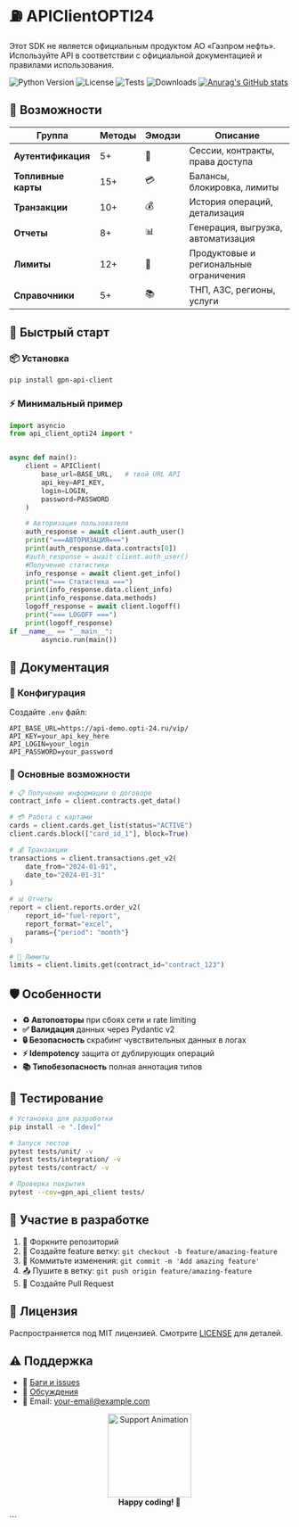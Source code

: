 # ⛽ APIClientOPTI24 
Этот SDK не является официальным продуктом АО «Газпром нефть». 
Используйте API в соответствии с официальной документацией и правилами использования.

![Python Version](https://img.shields.io/badge/python-3.9%2B-blue)
![License](https://img.shields.io/badge/license-MIT-green)
![Tests](https://img.shields.io/github/actions/workflow/status/your-username/gpn-api-client/ci.yml)
![Downloads](https://img.shields.io/pypi/dm/gpn-api-client)
[![Anurag's GitHub stats](https://github-readme-stats.vercel.app/api?raspopovaa=anuraghazra)](https://github.com/anuraghazra/github-readme-stats)

## 🚀 Возможности

| Группа | Методы | Эмодзи | Описание |
|--------|--------|--------|----------|
| **Аутентификация** | 5+ | 🔐 | Сессии, контракты, права доступа |
| **Топливные карты** | 15+ | 💳 | Балансы, блокировка, лимиты |
| **Транзакции** | 10+ | 💰 | История операций, детализация |
| **Отчеты** | 8+ | 📊 | Генерация, выгрузка, автоматизация |
| **Лимиты** | 12+ | 🚦 | Продуктовые и региональные ограничения |
| **Справочники** | 5+ | 📚 | ТНП, АЗС, регионы, услуги |


## 🚀 Быстрый старт

### 📦 Установка
```bash
pip install gpn-api-client
```

### ⚡ Минимальный пример
```python
import asyncio
from api_client_opti24 import *


async def main():
    client = APIClient(
        base_url=BASE_URL,   # твой URL API
        api_key=API_KEY,
        login=LOGIN,
        password=PASSWORD
    )

    # Авторизация пользователя
    auth_response = await client.auth_user()
    print("===АВТОРИЗАЦИЯ===")
    print(auth_response.data.contracts[0])
    #auth_response = await client.auth_user()
    #Получение статистики
    info_response = await client.get_info()
    print("=== Cтатистика ===")
    print(info_response.data.client_info)
    print(info_response.data.methods)
    logoff_response = await client.logoff()
    print("=== LOGOFF ===")
    print(logoff_response)
if __name__ == "__main__":
        asyncio.run(main())
```

## 📖 Документация

### 🔧 Конфигурация
Создайте `.env` файл:
```env
API_BASE_URL=https://api-demo.opti-24.ru/vip/
API_KEY=your_api_key_here
API_LOGIN=your_login
API_PASSWORD=your_password
```

### 🎯 Основные возможности
```python
# 📋 Получение информации о договоре
contract_info = client.contracts.get_data()

# 💳 Работа с картами
cards = client.cards.get_list(status="ACTIVE")
client.cards.block(["card_id_1"], block=True)

# 💰 Транзакции
transactions = client.transactions.get_v2(
    date_from="2024-01-01", 
    date_to="2024-01-31"
)

# 📊 Отчеты
report = client.reports.order_v2(
    report_id="fuel-report",
    report_format="excel",
    params={"period": "month"}
)

# 🚦 Лимиты
limits = client.limits.get(contract_id="contract_123")
```

## 🛡️ Особенности

- **♻️ Автоповторы** при сбоях сети и rate limiting
- **✅ Валидация** данных через Pydantic v2
- **🔒 Безопасность** скрабинг чувствительных данных в логах
- **⚡ Idempotency** защита от дублирующих операций
- **📚 Типобезопасность** полная аннотация типов

## 🧪 Тестирование

```bash
# Установка для разработки
pip install -e ".[dev]"

# Запуск тестов
pytest tests/unit/ -v
pytest tests/integration/ -v
pytest tests/contract/ -v

# Проверка покрытия
pytest --cov=gpn_api_client tests/
```

## 🤝 Участие в разработке

1. 🍴 Форкните репозиторий
2. 🌿 Создайте feature ветку: `git checkout -b feature/amazing-feature`
3. 💾 Коммитьте изменения: `git commit -m 'Add amazing feature'`
4. 📤 Пушите в ветку: `git push origin feature/amazing-feature`
5. 🔄 Создайте Pull Request

## 📄 Лицензия

Распространяется под MIT лицензией. Смотрите [LICENSE](LICENSE) для деталей.

## ⚠️ Поддержка

- 🐛 [Баги и issues](https://github.com/your-username/gpn-api-client/issues)
- 💬 [Обсуждения](https://github.com/your-username/gpn-api-client/discussions)
- 📧 Email: your-email@example.com

<p align="center">
  <img src="https://media.giphy.com/media/v1.Y2lkPTc5MGI3NjExa2R0ZzZ0ZzZ0ZzZ0ZzZ0ZzZ0ZzZ0ZzZ0ZzZ0ZzZ0ZzZ0ZzZ0JlcD12MV9pbnRlcm5hbF9naWZfYnlfaWQmY3Q9Zw/3o7TKsQ8UQ4l4LhGz6/giphy.gif" width="150" alt="Support Animation">
  <br>
  <b>Happy coding! 🚀</b>
</p>
```


